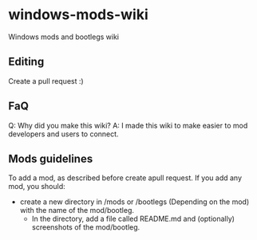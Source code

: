 # windows-mods-wiki
Windows mods and bootlegs wiki

## Editing
Create a pull request :) 

## FaQ
Q: Why did you make this wiki?
A: I made this wiki to make easier to mod developers and users to connect.

## Mods guidelines
To add a mod, as described before create apull request. If you add any mod, you should:
- create a new directory in /mods or /bootlegs (Depending on the mod) with the name of the mod/bootleg.
  - In the directory, add a file called README.md and (optionally) screenshots of the mod/bootleg.
